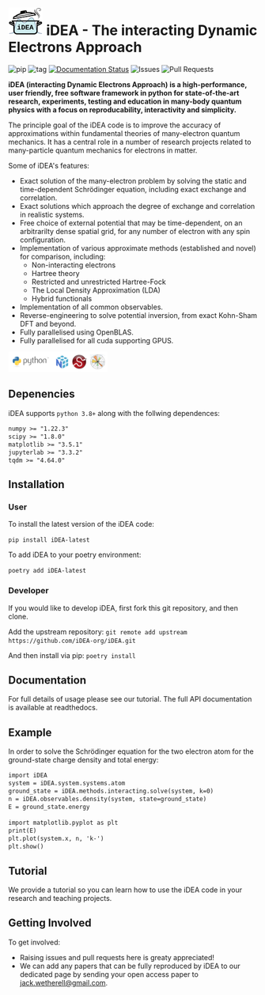 # <img src="docs/logo.png" alt="iDEA" width="70"/> iDEA - The interacting Dynamic Electrons Approach

![pip](https://img.shields.io/pypi/v/iDEA-latest)
![tag](https://img.shields.io/github/v/tag/iDEA-org/iDEA)
[![Documentation Status](https://readthedocs.org/projects/idea-interacting-dynamic-electrons-approach/badge/?version=latest)](https://idea-interacting-dynamic-electrons-approach.readthedocs.io/en/latest/?badge=latest)
![Issues](https://img.shields.io/github/issues/iDEA-org/iDEA)
![Pull Requests](https://img.shields.io/github/issues-pr/iDEA-org/iDEA)

**iDEA (interacting Dynamic Electrons Approach) is a high-performance, user friendly, free software framework in python for state-of-the-art research, experiments, testing and education in many-body quantum physics with a focus on reproducability, interactivity and simplicity.**

The principle goal of the iDEA code is to improve the accuracy of approximations within fundamental theories of many-electron quantum mechanics. It has a central role in a number of research projects related to many-particle quantum mechanics for electrons in matter.

Some of iDEA's features:
- Exact solution of the many-electron problem by solving the static and time-dependent Schrödinger equation, including exact exchange and correlation.
- Exact solutions which approach the degree of exchange and correlation in realistic systems.
- Free choice of external potential that may be time-dependent, on an arbitrarilty dense spatial grid, for any number of electron with any spin configuration.
- Implementation of various approximate methods (established and novel) for comparison, including:
    - Non-interacting electrons
    - Hartree theory
    - Restricted and unrestricted Hartree-Fock
    - The Local Density Approximation (LDA)
    - Hybrid functionals
- Implementation of all common observables.
- Reverse-engineering to solve potential inversion, from exact Kohn-Sham DFT and beyond.
- Fully parallelised using OpenBLAS.
- Fully parallelised for all cuda supporting GPUS.

<img src="docs/logos.png" alt="software" width="200"/>

## Depenencies

iDEA supports `python 3.8+` along with the follwing dependences:
```
numpy >= "1.22.3"
scipy >= "1.8.0"
matplotlib >= "3.5.1"
jupyterlab >= "3.3.2"
tqdm >= "4.64.0"
```

## Installation

### User

To install the latest version of the iDEA code:

`pip install iDEA-latest`

To add iDEA to your poetry environment:

`poetry add iDEA-latest`

### Developer

If you would like to develop iDEA, first fork this git repository, and then clone.

Add the upstream repository: `git remote add upstream https://github.com/iDEA-org/iDEA.git`

And then install via pip: `poetry install`

## Documentation

For full details of usage please see our tutorial. The full API documentation is available at readthedocs.

## Example

In order to solve the Schrödinger equation for the two electron atom for the ground-state charge density and total energy:

```
import iDEA
system = iDEA.system.systems.atom
ground_state = iDEA.methods.interacting.solve(system, k=0)
n = iDEA.observables.density(system, state=ground_state)
E = ground_state.energy

import matplotlib.pyplot as plt
print(E)
plt.plot(system.x, n, 'k-')
plt.show()
```

## Tutorial

We provide a tutorial so you can learn how to use the iDEA code in your research and teaching projects.

## Getting Involved

To get involved:
- Raising issues and pull requests here is greaty appreciated!
- We can add any papers that can be fully reproduced by iDEA to our dedicated page by sending your open access paper to jack.wetherell@gmail.com.